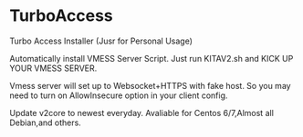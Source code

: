 # TurboAccess
Turbo Access Installer (Jusr for Personal Usage)

Automatically install VMESS Server Script.
Just run KITAV2.sh and KICK UP YOUR VMESS SERVER.

Vmess server will set up to Websocket+HTTPS with fake host.
So you may need to turn on AllowInsecure option in your client config.

Update v2core to newest everyday. Avaliable for Centos 6/7,Almost all Debian,and others.
